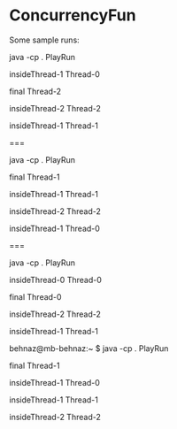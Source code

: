 # ConcurrencyFun
Some sample runs:

java -cp . PlayRun

insideThread-1   Thread-0

final Thread-2

insideThread-2   Thread-2

insideThread-1   Thread-1

===

java -cp . PlayRun

final Thread-1

insideThread-1   Thread-1

insideThread-2   Thread-2

insideThread-1   Thread-0


=== 

java -cp . PlayRun

insideThread-0   Thread-0

final Thread-0

insideThread-2   Thread-2

insideThread-1   Thread-1


behnaz@mb-behnaz:~ $ java -cp . PlayRun

final Thread-1

insideThread-1   Thread-0

insideThread-1   Thread-1

insideThread-2   Thread-2
